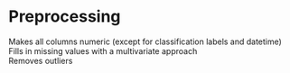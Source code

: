 # Preprocessing
Makes all columns numeric (except for classification labels and datetime)  
Fills in missing values with a multivariate approach  
Removes outliers  

